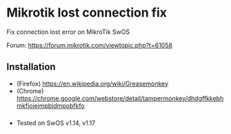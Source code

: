 # Mikrotik lost connection fix
Fix connection lost error on MikroTik SwOS

Forum: https://forum.mikrotik.com/viewtopic.php?t=61058

## Installation
 - (Firefox) https://en.wikipedia.org/wiki/Greasemonkey
 - (Chrome) https://chrome.google.com/webstore/detail/tampermonkey/dhdgffkkebhmkfjojejmpbldmpobfkfo

###
 - Tested on SwOS v1.14, v1.17
